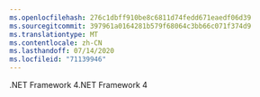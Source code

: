```yaml
---
ms.openlocfilehash: 276c1dbff910be8c6811d74fedd671eaedf06d39
ms.sourcegitcommit: 397961a0164281b579f68064c3bb66c071f374d9
ms.translationtype: MT
ms.contentlocale: zh-CN
ms.lasthandoff: 07/14/2020
ms.locfileid: "71139946"
---
```

<span data-ttu-id="35f57-101">.NET Framework 4</span><span class="sxs-lookup"><span data-stu-id="35f57-101">.NET Framework 4</span></span>